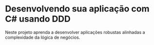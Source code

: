 #  Desenvolvendo sua aplicação com C# usando DDD

Neste projeto aprenda a desenvolver aplicações robustas alinhadas a complexidade da lógica de negócios.
